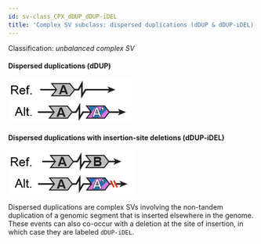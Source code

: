 ```yaml
---
id: sv-class_CPX_dDUP_dDUP-iDEL
title: 'Complex SV subclass: dispersed duplications (dDUP & dDUP-iDEL)'
---
```


Classification: _unbalanced complex SV_

#### Dispersed duplications (dDUP)

![Dispersed duplication (dDUP)](gnomAD_browser.SV_schematics_dDUP.png)

#### Dispersed duplications with insertion-site deletions (dDUP-iDEL)

![Dispersed duplication with insertion-site deletion (dDUP-iDEL)](gnomAD_browser.SV_schematics_dDUP_iDEL.png)

Dispersed duplications are complex SVs involving the non-tandem duplication of a genomic segment that is inserted elsewhere in the genome. These events can also co-occur with a deletion at the site of insertion, in which case they are labeled `dDUP-iDEL`.
